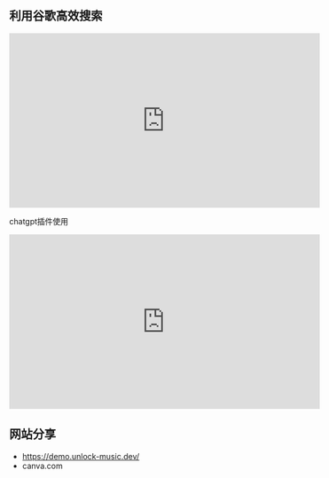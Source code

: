 
## **利用谷歌高效搜索**

<iframe width="560" height="315" src="https://www.youtube.com/embed/tiN6T1LewmQ?si=j3c6i9YGteo0LNel" title="YouTube video player" frameborder="0" allow="accelerometer; autoplay; clipboard-write; encrypted-media; gyroscope; picture-in-picture; web-share" allowfullscreen></iframe>

chatgpt插件使用

<iframe width="560" height="315" src="https://www.youtube.com/embed/-TCD_W2prSw?si=IKF6zzUn8D-dSlqY" title="YouTube video player" frameborder="0" allow="accelerometer; autoplay; clipboard-write; encrypted-media; gyroscope; picture-in-picture; web-share" allowfullscreen></iframe>


## 网站分享

- https://demo.unlock-music.dev/
- canva.com